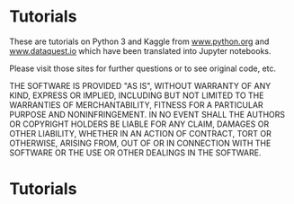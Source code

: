 # Tutorials

These are tutorials on Python 3 and Kaggle from www.python.org and www.dataquest.io which have been translated into Jupyter notebooks.  

Please visit those sites for further questions or to see original code, etc.

THE SOFTWARE IS PROVIDED "AS IS", WITHOUT WARRANTY OF ANY KIND, EXPRESS OR IMPLIED, INCLUDING BUT NOT LIMITED TO THE WARRANTIES OF MERCHANTABILITY, FITNESS FOR A PARTICULAR PURPOSE AND NONINFRINGEMENT. IN NO EVENT SHALL THE AUTHORS OR COPYRIGHT HOLDERS BE LIABLE FOR ANY CLAIM, DAMAGES OR OTHER LIABILITY, WHETHER IN AN ACTION OF CONTRACT, TORT OR OTHERWISE, ARISING FROM, OUT OF OR IN CONNECTION WITH THE SOFTWARE OR THE USE OR OTHER DEALINGS IN THE SOFTWARE.
# Tutorials
